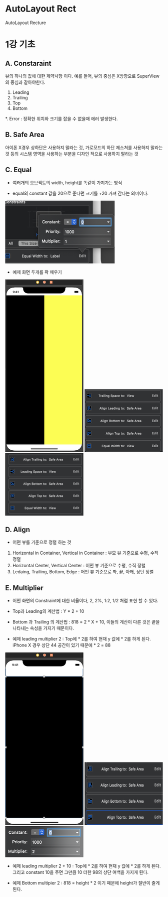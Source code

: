 # AutoLayout Rect
AutoLayout Recture

1강 기초
===========
## A. Constaraint
뷰의 하나의 값에 대한 제약사항 이다. 예를 들어, 뷰의 중심은 X방향으로 SuperView의 중심과 같아야한다.

1. Leading
2. Trailing
3. Top
4. Bottom

*. Error : 정확한 위치와 크기를 잡을 수 없을때 에러 발생한다.

## B. Safe Area
아이폰 X경우 상하단은 사용하지 말라는 것, 가로모드의 하단 제스쳐를 사용하지 말라는 것 등의 시스템 영역을 사용하는 부분을 디자인 적으로 사용하지 말라는 것

## C. Equal

* 여러개의 오브젝트의 width, height를 똑같이 가져가는 방식

* equal의 constant 값을 20으로 준다면 크기를 +20 가져 간다는 의미이다.

<img src = "https://github.com/HwangWoonChun/AutoLayout/blob/master/%E1%84%89%E1%85%B3%E1%84%8F%E1%85%B3%E1%84%85%E1%85%B5%E1%86%AB%E1%84%89%E1%85%A3%E1%86%BA%202019-06-19%20%E1%84%8B%E1%85%A9%E1%84%92%E1%85%AE%2012.28.26%202.png" width = 350 height = 200>

* 예제 화면 두개를 꽉 채우기
<img src = "https://github.com/HwangWoonChun/AutoLayout/blob/master/1.png" width = 250 height = 550>
<img src = "https://github.com/HwangWoonChun/AutoLayout/blob/master/2.png" width = 250 height = 200> 
<img src = "https://github.com/HwangWoonChun/AutoLayout/blob/master/3.png" width = 250 height = 200>

## D. Align

* 어떤 뷰를 기준으로 정렬 하는 것

1. Horizontal in Container, Vertical in Container : 부모 뷰 기준으로 수평, 수직 정렬
2. Horizontal Center, Vertical Center : 어떤 뷰 기준으로 수평, 수직 정렬
3. Ledaing, Trailing, Bottom, Edge : 어떤 뷰 기준으로 좌, 끝, 아래, 상단 정렬

## E. Multiplier

* 어떤 화면의 Constraint에 대한 비율이다, 2, 2%, 1:2, 1/2 처럼 표현 할 수 있다.

* Top과 Leading의 계산법 : Y * 2 + 10

* Bottom 과 Trailing 의 계산법 : 818 = 2 * X + 10, 이들의 계산이 다른 것은 끝을 나타내는 속성을 가지기 때문이다.

* 예제 leading multiplier 2 : Top에 * 2를 하여 현재 y 값에 * 2를 하게 된다. iPhone X 경우 상단 44 공간이 있기 때문에 * 2 = 88

<img src = "https://github.com/HwangWoonChun/AutoLayout/blob/master/4.png" width = 250 height = 550>
<img src = "https://github.com/HwangWoonChun/AutoLayout/blob/master/5.png" width = 250 height = 200> 
<img src = "https://github.com/HwangWoonChun/AutoLayout/blob/master/6.png" width = 250 height = 100>

* 예제 leading multiplier 2 + 10 : Top에 * 2를 하여 현재 y 값에 * 2를 하게 된다. 그리고 constant 10을 주면 그만큼 10 더한 98의 상단 여백을 가지게 된다.

* 예제 Bottom multipier 2 : 818 = height * 2 이기 때문에 height가 절반이 줄게 된다.
